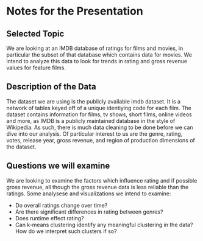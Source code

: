 # Notes for the Presentation

## Selected Topic

We are looking at an IMDB database of ratings for films and movies, in particular the subset of that database which contains data for movies. We intend to analyze this data to look for trends in rating and gross revenue values for feature films.

## Description of the Data

The dataset we are using is the publicly available imdb dataset. It is a network of tables keyed off of a unique identiying code for each film. The dataset contains information for films, tv shows, short films, online videos and more, as IMDB is a publicly maintained database in the style of Wikipedia. As such, there is much data cleaning to be done before we can dive into our analysis. Of particular interest to us are the genre, rating, votes, release year, gross revenue, and region of production dimensions of the dataset.

## Questions we will examine

We are looking to examine the factors which influence rating and if possible gross revenue, all though the gross revenue data is less reliable than the ratings. Some analysese and visualizations we intend to examine:

- Do overall ratings change over time?
- Are there significant differences in rating between genres?
- Does runtime effect rating?
- Can k-means clustering identify any meaningful clustering in the data? How do we interpret such clusters if so?